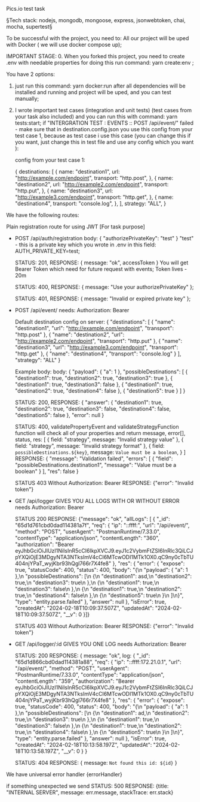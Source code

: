 Pics.io test task

§Tech stack: nodejs, mongodb, mongoose, express, jsonwebtoken, chai, mocha, supertest§

To be successful with the project, you need to:
All our project will be uped with Docker ( we will use docker compose up);

IMPORTANT STAGE: 0. When you forked this project, you need to create .env with needable properties for doing this run command: yarn create:env ;

You have 2 options:

1.  just run this command: yarn docker:run
    after all dependencies will be installed and running and project will be uped, and you can test manually;

2.  I wrote important test cases (integration and unit tests) (test cases from your task also included) and you can run this with command: yarn tests:start;
    if "INTERGRATION TEST : EVENTS :: POST /api/event/" failed - make sure that in destination.config.json you use this config from your test case 1,
    because as test case i use this case (you can change this if you want, just change this in test file and use any config which you want ):

    config from your test case 1:

    {
    destinations: [
    {
    name: "destination1",
    url: "http://example.com/endpoint",
    transport: "http.post",
    },
    {
    name: "destination2",
    url: "http://example2.com/endpoint",
    transport: "http.put",
    },
    {
    name: "destination3",
    url: "http://example3.com/endpoint",
    transport: "http.get",
    },
    {
    name: "destination4",
    transport: "console.log",
    },
    ],
    strategy: "ALL",
    }

We have the following routes:

Plain registration route for using JWT [For task purpose]

- POST /api/auth/registration
  body: {
  "authorizePrivateKey": "test"
  }
  "test" - this is a private key which you wrote in .env
  in this field: AUTH_PRIVATE_KEY=test;

  STATUS: 201,
  RESPONSE: { message: "ok", accessToken }
  You will get Bearer Token which need for future request with events;
  Token lives - 20m

  STATUS: 400,
  RESPONSE: { message: "Use your authorizePrivateKey" };

  STATUS: 401,
  RESPONSE: { message: "Invalid or expired private key" };

- POST /api/event/
  needs: Authorization: Bearer <token>

  Default destination config on server: {
  "destinations": [
  {
  "name": "destination1",
  "url": "http://example.com/endpoint",
  "transport": "http.post"
  },
  {
  "name": "destination2",
  "url": "http://example2.com/endpoint",
  "transport": "http.put"
  },
  {
  "name": "destination3",
  "url": "http://example3.com/endpoint",
  "transport": "http.get"
  },
  {
  "name": "destination4",
  "transport": "console.log"
  }
  ],
  "strategy": "ALL"
  }

  Example body:
  body: {
  "payload": { "a": 1 },
  "possibleDestinations": [
  {
  "destination1": true,
  "destination2": true,
  "destination3": true
  },
  {
  "destination1": true,
  "destination3": false
  },
  {
  "destination1": true,
  "destination2": true,
  "destination4": false
  },
  {
  "destination5": true
  }
  ]
  }

  STATUS: 200,
  RESPONSE: {
  "answer": {
  "destination1": true,
  "destination2": true,
  "destination3": false,
  "destination4": false,
  "destination5": false
  },
  "error": null
  }

  STATUS: 400,
  validatePropertyEvent and validateStrategyFunction function will check all of your properties
  and return message, error[], status, res:
  [
  { field: "strategy", message: "Invalid strategy value" },
  { field: "strategy", message: "Invalid strategy format" },
  {
  field: `possibleDestinations.${key}`, message: `Value must be a boolean`,
  }
  ]
  RESPONSE: {
  "message": "Validation failed",
  "errors": [
  {
  "field": "possibleDestinations.destination1",
  "message": "Value must be a boolean"
  }
  ],
  "res": false
  }

  STATUS 403
  Without Authorization: Bearer <token>
  RESPONSE: {"error": "Invalid token"}

- GET /api/logger GIVES YOU ALL LOGS WITH OR WITHOUT ERROR
  needs Authorization: Bearer <token>

  STATUS 200
  RESPONSE: {"message": "ok", "allLogs": [
  {
  "\_id": "65d1d761cbd0dad114381a7f",
  "req": {
  "ip": "::ffff:",
  "url": "/api/event/",
  "method": "POST",
  "userAgent": "PostmanRuntime/7.33.0",
  "contentType": "application/json",
  "contentLength": "360",
  "authorization": "Bearer eyJhbGciOiJIUzI1NiIsInR5cCI6IkpXVCJ9.eyJ1c2VybmFtZSI6InRlc3QiLCJpYXQiOjE3MDgyNTA3NTksImV4cCI6MTcwODI1MTk1OX0.qC9ny0cTbTU404njYPaT_wyjKbr93hQgl766r7X4fe8"
  },
  "res": {
  "error": {
  "expose": true,
  "statusCode": 400,
  "status": 400,
  "body": "{\n \"payload\": { \"a\": 1 },\n \"possibleDestinations\": [\n {\n \"destination1\": asd,\n \"destination2\": true,\n \"destination3\": true\n },\n {\n \"destination1\": true,\n \"destination3\": false\n },\n {\n \"destination1\": true,\n \"destination2\": true,\n \"destination4\": false\n },\n {\n \"destination5\": true\n }\n ]\n}",
  "type": "entity.parse.failed"
  },
  "answer": null
  },
  "isError": true,
  "createdAt": "2024-02-18T10:09:37.507Z",
  "updatedAt": "2024-02-18T10:09:37.507Z",
  "\_\_v": 0
  }]}

  STATUS 403
  Without Authorization: Bearer <token>
  RESPONSE: {"error": "Invalid token"}

- GET /api/logger/:id GIVES YOU ONE LOG
  needs Authorization: Bearer <token>

  STATUS: 200
  RESPONSE: { message: "ok", log: {
  "\_id": "65d1d866cbd0dad114381a88",
  "req": {
  "ip": "::ffff:172.21.0.1",
  "url": "/api/event/",
  "method": "POST",
  "userAgent": "PostmanRuntime/7.33.0",
  "contentType": "application/json",
  "contentLength": "359",
  "authorization": "Bearer eyJhbGciOiJIUzI1NiIsInR5cCI6IkpXVCJ9.eyJ1c2VybmFtZSI6InRlc3QiLCJpYXQiOjE3MDgyNTA3NTksImV4cCI6MTcwODI1MTk1OX0.qC9ny0cTbTU404njYPaT_wyjKbr93hQgl766r7X4fe8"
  },
  "res": {
  "error": {
  "expose": true,
  "statusCode": 400,
  "status": 400,
  "body": "{\n \"payload\": { \"a\": 1 },\n \"possibleDestinations\": [\n {\n \"destination1\": ad,\n \"destination2\": true,\n \"destination3\": true\n },\n {\n \"destination1\": true,\n \"destination3\": false\n },\n {\n \"destination1\": true,\n \"destination2\": true,\n \"destination4\": false\n },\n {\n \"destination5\": true\n }\n ]\n}",
  "type": "entity.parse.failed"
  },
  "answer": null
  },
  "isError": true,
  "createdAt": "2024-02-18T10:13:58.197Z",
  "updatedAt": "2024-02-18T10:13:58.197Z",
  "\_\_v": 0
  } }

  STATUS: 404
  RESPONSE: { message: `Not found this id: ${id}` }

We have universal error handler {errorHandler}

if something unexpected we send
STATUS: 500
RESPONSE: {title: "INTERNAL SERVER", message: err.message, stackTrace: err.stack}
